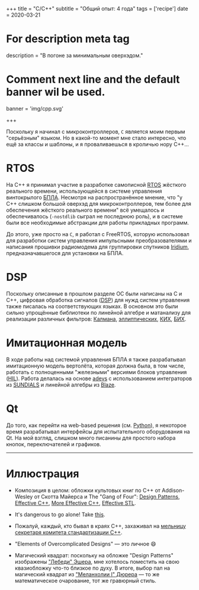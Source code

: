 +++
title = "C/C++"
subtitle = "Общий опыт: 4 года"
tags = ['recipe']
date = 2020-03-21

# For description meta tag
description = "В погоне за минимальным оверхэдом."

# Comment next line and the default banner wil be used.
banner = 'img/cpp.svg'

+++

Поскольку я начинал с микроконтроллеров, `C` является моим первым "серьёзным" языком. Но в какой-то момент мне стало интересно, что ещё за классы и шаблоны, и я проваливаешься в кроличью нору C++...

# RTOS

На C++ я принимал участие в разработке самописной [RTOS](https://en.wikipedia.org/wiki/Real-time_operating_system) жёсткого реального времени, использующейся в системе управления винтокрылого [БПЛА](https://ru.wikipedia.org/wiki/%D0%91%D0%B5%D1%81%D0%BF%D0%B8%D0%BB%D0%BE%D1%82%D0%BD%D1%8B%D0%B9_%D0%BB%D0%B5%D1%82%D0%B0%D1%82%D0%B5%D0%BB%D1%8C%D0%BD%D1%8B%D0%B9_%D0%B0%D0%BF%D0%BF%D0%B0%D1%80%D0%B0%D1%82). Несмотря на распространённое мнение, что "у C++ слишком большой оверхэд для микроконтроллеров, тем более для обеспечения жёсткого реального времени" всё умещалось и обеспечивалось (`-nostdlib` сыграл не последнюю роль), и в системе были все необходимые абстракции для работы прикладных программ.

До этого, уже просто на `C`, я работал с FreeRTOS, которую использовал для разработки систем управления импульсными преобразователями и написания прошивки радиомодема для группировки спутников [Iridium](https://www.iridium.com/), предназначавшегося для установки на БПЛА.

# DSP

Поскольку описанные в прошлом разделе ОС были написаны на C и C++, цифровая обработка сигналов ([DSP](https://en.wikipedia.org/wiki/Digital_signal_processing)) для нужд систем управления также писалась на соответствующих языках. В основном это были сильно упрощённые библиотеки по линейной алгебре и матанализу для реализации различных фильтров: [Калмана](https://en.wikipedia.org/wiki/Kalman_filter), [эллиптических](https://en.wikipedia.org/wiki/Elliptic_filter), [КИХ](https://en.wikipedia.org/wiki/Finite_impulse_response), [БИХ](https://en.wikipedia.org/wiki/Infinite_impulse_response).

# Имитационная модель

В ходе работы над системой управления БПЛА я также разрабатывал имитационную модель вертолёта, которая должна была, в том числе, работать с полноценными "железными" версиями блоков управления ([HIL](https://en.wikipedia.org/wiki/Hardware-in-the-loop_simulation)). Работа делалась на основе [adevs](https://web.ornl.gov/~nutarojj/adevs/) с использованием интеграторов из [SUNDIALS](https://computing.llnl.gov/projects/sundials) и линейной алгебры из [Blaze](https://bitbucket.org/blaze-lib/blaze/src/master/).

# Qt

До того, как перейти на web-based решения (см. [Python](/ru/skills/python)), я некоторое время разрабатывал интерфейсы для испытательного оборудования на Qt. На мой взгляд, слишком много писанины для простого набора кнопок, переключателей и графиков.

___
# Иллюстрация

- Композиция в целом: обложки культовых книг по C++ от Addison-Wesley от Скотта Майерса и The "Gang of Four": [Design Patterns](https://www.amazon.com/Design-Patterns-Elements-Reusable-Object-Oriented/dp/0201633612/), [Effective C++](https://www.amazon.com/Effective-Specific-Improve-Programs-Designs/dp/0321334876/), [More Effective C++](https://www.amazon.com/More-Effective-Improve-Programs-Designs/dp/020163371X/), [Effective STL](https://www.amazon.com/Effective-STL-Specific-Standard-Template/dp/0201749629/).

- It's dangerous to go alone! Take [this](https://zelda.fandom.com/wiki/Triforce).

- Пожалуй, каждый, кто бывал в краях C++, захаживал на [мельницу секретаря комитета стандартизации C++](https://herbsutter.com/).

- "Elements of Overcomplicated Designs" — это личное 😄

- Магический квадрат: поскольку на обложке "Design Patterns" изображены ["Лебеди" Эшера](https://arthive.com/escher/works/200315~Swans), мне хотелось поместить на свою квазиобложку что-то близкое по духу. В итоге, выбор пал на магический квадрат из ["Меланхолии I" Дюрера](https://en.wikipedia.org/wiki/Melencolia_I) — то же математическое очарование, тот же гравюрный стиль.
